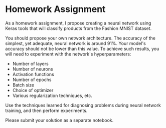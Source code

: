 # Homework Assignment

As a homework assignment, I propose creating a neural network using Keras tools that will classify products from the Fashion MNIST dataset.

You should propose your own network architecture. The accuracy of the simplest, yet adequate, neural network is around 91%. Your model's accuracy should not be lower than this value. To achieve such results, you will need to experiment with the network's hyperparameters:

- Number of layers
- Number of neurons
- Activation functions
- Number of epochs
- Batch size
- Choice of optimizer
- Various regularization techniques, etc.

Use the techniques learned for diagnosing problems during neural network training, and then perform experiments.

Please submit your solution as a separate notebook.
